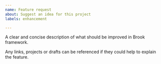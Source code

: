```yaml
---
name: Feature request
about: Suggest an idea for this project
labels: enhancement

---
```


A clear and concise description of what should be improved in Brook framework.

Any links, projects or drafts can be referenced if they could help to explain the feature.